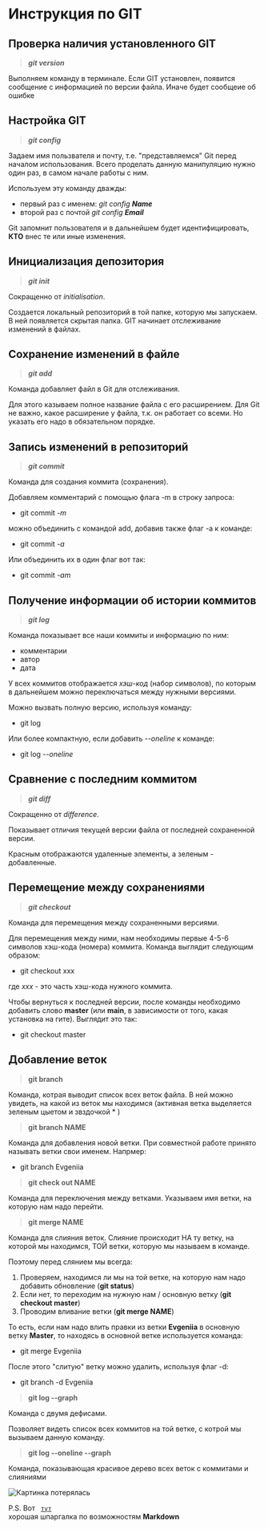 # Инструкция по GIT
## Проверка наличия установленного GIT
>***git version***

Выполняем команду в терминале. Если GIT установлен, появится сообщение с информацией по версии файла. Иначе будет сообщеие об ошибке

## Настройка GIT
>***git config***

Задаем имя пользвателя и почту, т.е. "представляемся" Git перед началом использования. Всего проделать данную манипуляцию нужно один раз, в самом начале работы с ним.

Используем эту команду дважды: 
* первый раз с именем: _git config **Name**_
* второй раз с почтой _git config **Email**_

Git запомнит пользователя и в дальнейшем будет идентифицировать, **КТО** внес те или иные изменения. 
## Инициализация депозитория 
>***git init*** 

Сокращенно от _initialisation_. 

Создается локальный репозиторий в той папке, которую мы запускаем. В ней появляется скрытая папка. GIT начинает отслеживание изменений в файлах.  
## Сохранение изменений в файле 
>***git add***  

Команда добавляет файл в Git для отслеживания. 

Для этого казываем полное название файла с его расширением. Для Git не важно, какое расширение у файла, т.к. он работает со всеми. Но указать его надо в обязательном порядке.
 
## Запись изменений в репозиторий
>***git commit*** 

Команда для создания коммита (сохранения). 

Добавляем комментарий с помощью флага -m в строку запроса:
* git commit _-m_

 можно объединить с командой add, добавив также флаг -a к команде: 
 
 * git commit _-a_

Или объединить их в один флаг вот так: 
  * git commit _-am_

## Получение информации об истории коммитов 
>***git log***

Команда показывает все наши коммиты и информацию по ним: 
* комментарии 
* автор
* дата

У всех коммитов отображается _хэш-код_ (набор символов), по которым в дальнейшем можно переключаться между нужными версиями. 

Можно вызвать полную версию, используя команду:
* git log

Или более компактную, если добавить _--oneline_ к команде: 
* git log _--oneline_
 
## Сравнение с последним коммитом 
>***git diff***

Сокращенно от _difference_. 

Показывает отличия текущей версии файла от последней сохраненной версии. 

Красным отображаются удаленные элементы, а зеленым - добавленные.   

## Перемещение между сохранениями 
>***git checkout***

Команда для перемещения между сохраненными версиями. 

Для перемещения между ними, нам необходимы первые 4-5-6 символов хэш-кода (номера) коммита. Команда выглядит следующим образом: 
* git checkout xxx

где _ххх_ - это часть хэш-кода нужного коммита.

Чтобы вернуться к последней версии, после команды необходимо добавить слово **master** (или **main**, в зависимости от того, какая установка на гите). Выглядит это так: 

* git checkout master


## Добавление веток
>**git branch**

Команда, котрая выводит список всех веток файла. В ней можно увидеть, на какой из веток мы находимся (активная ветка выделяется зеленым цыетом и звздочкой * ) 


>**git branch NAME**

Команда для добавления новой ветки. При совместной работе принято называть ветки свои именем. Напрмер:
* git branch Evgeniia

>**git check out NAME**

Команда для переключения между ветками. Указываем имя ветки, на которую нам надо перейти.

>**git merge NAME**

Команда для слияния веток. Слияние происходит НА ту ветку, на которой мы находимся, ТОЙ ветки, которую мы называем в команде. 

Поэтому перед слянием мы всегда:
1. Проверяем, находимся ли мы на той ветке, на которую нам надо добавить обновление (**git status**)
2. Если нет, то переходим на нужную нам / основную ветку (**git checkout master**)
3. Проводим вливание ветки (**git merge NAME**)

То есть, если нам надо влить правки из ветки **Evgeniia** в основную ветку **Master**, то находясь в основной ветке используется команда:  
* git merge Evgeniia

После этого "слитую" ветку можно удалить, используя флаг -d:
* git branch -d Evgeniia

>**git log --graph**

Команда с двумя дефисами. 

Позволяет видеть список всех коммитов на той ветке, с котрой мы вызываем данную команду. 

>**git log --oneline --graph**

Команда, показывающая красивое дерево всех веток с коммитами и слияниями




![Картинка потерялась](logo2.jpg)

P.S. Вот <code> [тут](http://ilfire.ru/kompyutery/shpargalka-po-sintaksisu-markdown-markdaun-so-vsemi-samymi-populyarnymi-tegami/?upm_export=print#:~:text=%D1%80%D0%B5%D0%B0%D0%BB%D0%B8%D0%B7%D0%BE%D0%B2%D0%B0%D0%BD%D0%BE%20%D0%B4%D1%80%D1%83%D0%B3%D0%B8%D0%BC%20%D1%81%D0%BF%D0%BE%D1%81%D0%BE%D0%B1%D0%BE%D0%BC-,%D0%AF%D0%BA%D0%BE%D1%80%D1%8F%20%D0%B2%20Markdown%20(%D0%BC%D0%B0%D1%80%D0%BA%D0%B4%D0%B0%D1%83%D0%BD),%D0%BD%D0%B0%20%D1%8D%D1%82%D0%BE%D1%82%20%D1%8F%D0%BA%D0%BE%D1%80%D1%8C%3A%20%D0%A2%D0%B5%D0%BA%D1%81%D1%82%20%D1%81%D1%81%D1%8B%D0%BB%D0%BA%D0%B8%20) </code> хорошая шпаргалка по возможностям **Markdown**
